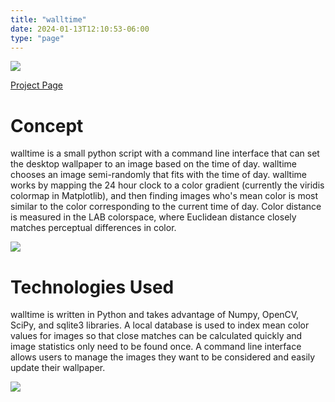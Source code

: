 ```yaml
---
title: "walltime"
date: 2024-01-13T12:10:53-06:00
type: "page"
---
```


![](/walltime-header.png)

[Project Page](https://github.com/nishchalb/walltime)

# Concept

walltime is a small python script with a command line interface that can set the desktop wallpaper to an image 
based on the time of day. walltime chooses an image semi-randomly that fits with the time of day. walltime works 
by mapping the 24 hour clock to a color gradient (currently the viridis colormap in Matplotlib), and then finding images 
who's mean color is most similar to the color corresponding to the current time of day. Color distance is measured 
in the LAB colorspace, where Euclidean distance closely matches perceptual differences in color.

![](/viridis.png)

# Technologies Used

walltime is written in Python and takes advantage of Numpy, OpenCV, SciPy, and sqlite3 libraries. A local database is used 
to index mean color values for images so that close matches can be calculated quickly and image statistics only need 
to be found once. A command line interface allows users to manage the images they want to be considered and easily update their wallpaper.

![](/OpenCV_Logo.png)
